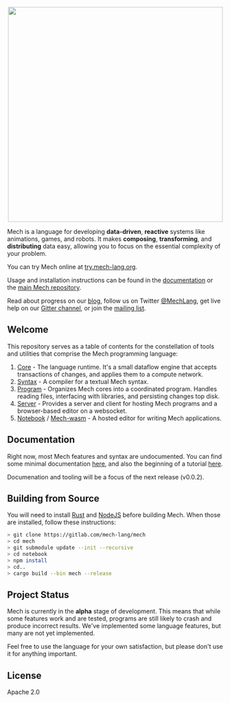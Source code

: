 <p align="center">
  <img width="500px" src="https://mech-lang.org/img/logo.png">
</p>

Mech is a language for developing **data-driven**, **reactive** systems like animations, games, and robots. It makes **composing**, **transforming**, and **distributing** data easy, allowing you to focus on the essential complexity of your problem. 

You can try Mech online at [try.mech-lang.org](https://try.mech-lang.org).

Usage and installation instructions can be found in the [documentation](https://mech-lang.org/page/learn/) or the [main Mech repository](https://github.com/mech-lang/mech).

Read about progress on our [blog](https://mech-lang.org/blog/), follow us on Twitter [@MechLang](https://twitter.com/MechLang), get live help on our [Gitter channel](https://gitter.im/mech-lang/community), or join the [mailing list](https://groups.google.com/forum/#!forum/mechtalk).


## Welcome

This repository serves as a table of contents for the constellation of tools and utilities that comprise the Mech programming language:

1. [Core](https://gitlab.com/mech-lang/core) - The language runtime. It's a small dataflow engine that accepts transactions of changes, and applies them to a compute network.  
2. [Syntax](https://gitlab.com/mech-lang/syntax) - A compiler for a textual Mech syntax.
3. [Program](https://gitlab.com/mech-lang/program) - Organizes Mech cores into a coordinated program. Handles reading files, interfacing with libraries, and persisting changes top disk.
4. [Server](https://gitlab.com/mech-lang/server) - Provides a server and client for hosting Mech programs and a browser-based editor on a websocket.
5. [Notebook](https://gitlab.com/mech-lang/notebook) / [Mech-wasm](https://github.com/mech-lang/wasm) - A hosted editor for writing Mech applications.

## Documentation

Right now, most Mech features and syntax are undocumented. You can find some minimal documentation [here](https://mech-lang.org/page/learn/), and also the beginning of a tutorial [here](https://github.com/mech-lang/mech/blob/master/examples/tutorial.mec).

Documenation and tooling will be a focus of the next release (v0.0.2).

## Building from Source

You will need to install [Rust](https://www.rust-lang.org/learn/get-started) and [NodeJS](https://nodejs.org/) before building Mech. When those are installed, follow these instructions:

```bash
> git clone https://gitlab.com/mech-lang/mech
> cd mech
> git submodule update --init --recursive
> cd notebook
> npm install
> cd..
> cargo build --bin mech --release
```

## Project Status

Mech is currently in the **alpha** stage of development. This means that while some features work and are tested, programs are still likely to crash and produce incorrect results. We've implemented some language features, but many are not yet implemented.

Feel free to use the language for your own satisfaction, but please don't use it for anything important.

## License

Apache 2.0
